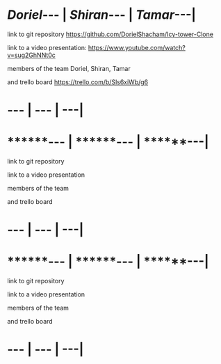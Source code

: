 # ***Doriel***--- | ***Shiran***--- | ***Tamar***---|
link to git repository
https://github.com/DorielShacham/Icy-tower-Clone

link to a video presentation:
https://www.youtube.com/watch?v=sug2GhNNt0c

members of the team
Doriel, Shiran, Tamar

and trello board
https://trello.com/b/Sls6xiWb/g6
# --- | --- | ---|


# ******--- | ******--- | ******---|
link to git repository

link to a video presentation

members of the team

and trello board
# --- | --- | ---|



# ******--- | ******--- | ******---|
link to git repository

link to a video presentation

members of the team

and trello board
# --- | --- | ---|

